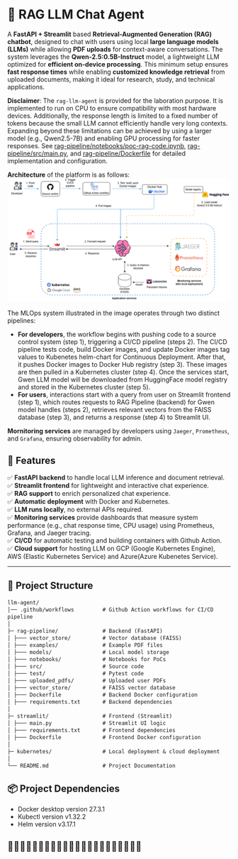 # 🗿 RAG LLM Chat Agent



A **FastAPI + Streamlit** based **Retrieval-Augmented Generation (RAG) chatbot**, designed to chat with users using local **large language models (LLMs)** while allowing **PDF uploads** for context-aware conversations. The system leverages the **Qwen-2.5:0.5B-Instruct** model, a lightweight LLM optimized for **efficient on-device processing**. This minimum setup ensures **fast response times** while enabling **customized knowledge retrieval** from uploaded documents, making it ideal for research, study, and technical applications.

**Disclaimer**: The `rag-llm-agent` is provided for the laboration purpose. It is implemented to run on CPU to ensure compatibility with most hardware devices. Additionally, the response length is limited to a fixed number of tokens because the small LLM cannot efficiently handle very long contexts. Expanding beyond these limitations can be achieved by using a larger model (e.g., Qwen2.5-7B) and enabling GPU processing for faster responses. See [rag-pipeline/notebooks/poc-rag-code.ipynb](rag-pipeline/notebooks/poc-rag-code.ipynb), [rag-pipeline/src/main.py](rag-pipeline/src/main.py), and [rag-pipeline/Dockerfile](rag-pipeline/Dockerfile) for detailed implementation and configuration.

**Architecture** of the platform is as follows:   
<img src="assets/architecture.png" alt="architecture" width="1024"/>  

The MLOps system illustrated in the image operates through two distinct pipelines:  
- **For developers**, the workflow begins with pushing code to a source control system (step 1), triggering a CI/CD pipeline (steps 2). The CI/CD pipeline tests code, build Docker images, and update Docker images tag values to Kubenetes helm-chart for Continuous Deployment. After that, it pushes Docker images to Docker Hub registry (step 3). These images are then pulled in a Kubernetes cluster (step 4). Once the services start, Gwen LLM model will be downloaded from HuggingFace model registry and stored in the Kubernetes cluster (step 5).  
- **For users**, interactions start with a query from user on Streamlit frontend (step 1), which routes requests to RAG Pipeline (backend) for Gwen model handles (steps 2), retrieves relevant vectors from the FAISS database (step 3), and returns a response (step 4) to Streamlit UI. 

**Mornitoring services** are managed by developers using `Jaeger`, `Prometheus`, and `Grafana`, ensuring observability for admin.


  
## 📌 Features
✅ **FastAPI backend** to handle local LLM inference and document retrieval.  
✅ **Streamlit frontend** for lightweight and interactive chat experience.  
✅ **RAG support** to enrich personalized chat experience.  
✅ **Automatic deployment** with Docker and Kubernetes.  
✅ **LLM runs locally**, no external APIs required.  
✅ **Monitoring services** provide dashboards that measure system performance (e.g., chat response time, CPU usage) using Prometheus, Grafana, and Jaeger tracing.  
✅ **CI/CD** for automatic testing and building containers with Github Action.  
✅ **Cloud support** for hosting LLM on GCP (Google Kubernetes Engine), AWS (Elastic Kubernetes Service) and Azure(Azure Kubenetes Service).

---

## 📂 Project Structure
```
llm-agent/    
│── .github/workflows         # Github Action workflows for CI/CD pipeline
│
├─ rag-pipeline/              # Backend (FastAPI)  
│ ├─── vector_store/          # Vector database (FAISS)  
│ ├─── examples/              # Example PDF files  
│ ├─── models/                # Local model storage  
│ ├─── notebooks/             # Notebooks for PoCs  
│ ├─── src/                   # Source code  
│ ├─── test/                  # Pytest code 
│ ├─── uploaded_pdfs/         # Uploaded user PDFs  
│ ├─── vector_store/          # FAISS vector database  
│ ├─── Dockerfile             # Backend Docker configuration  
│ ├─── requirements.txt       # Backend dependencies  
│
├─ streamlit/                 # Frontend (Streamlit)  
│ ├─── main.py                # Streamlit UI logic  
│ ├─── requirements.txt       # Frontend dependencies  
│ ├─── Dockerfile             # Frontend Docker configuration  
│
├─ kubernetes/                # Local deployment & cloud deployment
│  
└── README.md                 # Project Documentation  

```

## 📦 Project Dependencies
- Docker desktop version 27.3.1    
- Kubectl version v1.32.2
- Helm version v3.17.1  

## 🦄🦄🦄🦄🦄🦄🦄🦄🦄🦄🦄🦄🦄🦄🦄🦄🦄🦄🦄🦄🦄🦄